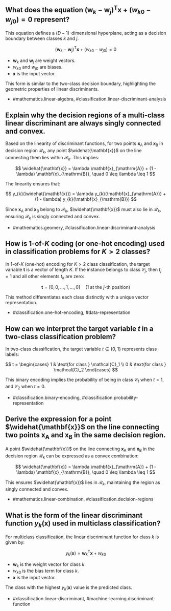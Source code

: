 ## What does the equation $(\mathbf{w}_{k}-\mathbf{w}_{j})^{\mathrm{T}} \mathbf{x} + (w_{k0} - w_{j0}) = 0$ represent?

This equation defines a $(D-1)$-dimensional hyperplane, acting as a decision boundary between classes $k$ and $j$.

$$
(\mathbf{w}_{k}-\mathbf{w}_{j})^{\mathrm{T}} \mathbf{x} + (w_{k0} - w_{j0}) = 0
$$

- $\mathbf{w}_{k}$ and $\mathbf{w}_{j}$ are weight vectors.
- $w_{k0}$ and $w_{j0}$ are biases.
- $\mathbf{x}$ is the input vector.

This form is similar to the two-class decision boundary, highlighting the geometric properties of linear discriminants.

- #mathematics.linear-algebra, #classification.linear-discriminant-analysis

## Explain why the decision regions of a multi-class linear discriminant are always singly connected and convex.

Based on the linearity of discriminant functions, for two points $\mathbf{x}_{\mathrm{A}}$ and $\mathbf{x}_{\mathrm{B}}$ in decision region $\mathcal{R}_{k}$, any point $\widehat{\mathbf{x}}$ on the line connecting them lies within $\mathcal{R}_{k}$. This implies:

$$
\widehat{\mathbf{x}} = \lambda \mathbf{x}_{\mathrm{A}} + (1 - \lambda) \mathbf{x}_{\mathrm{B}}, \quad 0 \leq \lambda \leq 1
$$

The linearity ensures that:

$$
y_{k}(\widehat{\mathbf{x}}) = \lambda y_{k}(\mathbf{x}_{\mathrm{A}}) + (1 - \lambda) y_{k}(\mathbf{x}_{\mathrm{B}})
$$

Since $\mathbf{x}_{\mathrm{A}}$ and $\mathbf{x}_{\mathrm{B}}$ belong to $\mathcal{R}_{k}$, $\widehat{\mathbf{x}}$ must also lie in $\mathcal{R}_{k}$, ensuring $\mathcal{R}_{k}$ is singly connected and convex.

- #mathematics.geomery, #classification.linear-discriminant-analysis

## How is 1-of-$K$ coding (or one-hot encoding) used in classification problems for $K > 2$ classes?

In 1-of-$K$ (one-hot) encoding for $K > 2$ class classification, the target variable $\mathbf{t}$ is a vector of length $K$. If the instance belongs to class $\mathcal{C}_{j}$, then $t_{j} = 1$ and all other elements $t_{k}$ are zero:

$$
\mathbf{t} = [0, 0, \ldots, 1, \ldots, 0] \quad \text{(1 at the $j$-th position)}
$$

This method differentiates each class distinctly with a unique vector representation.

- #classification.one-hot-encoding, #data-representation

## How can we interpret the target variable $t$ in a two-class classification problem?

In two-class classification, the target variable $t \in \{0,1\}$ represents class labels:

$$
t = 
\begin{cases} 
1 & \text{for class } \mathcal{C}_1 \\
0 & \text{for class } \mathcal{C}_2 
\end{cases}
$$

This binary encoding implies the probability of being in class $\mathcal{C}_1$ when $t=1$, and $\mathcal{C}_2$ when $t=0$.

- #classification.binary-encoding, #classification.probability-representation

## Derive the expression for a point $\widehat{\mathbf{x}}$ on the line connecting two points $\mathbf{x}_{\mathrm{A}}$ and $\mathbf{x}_{\mathrm{B}}$ in the same decision region.

A point $\widehat{\mathbf{x}}$ on the line connecting $\mathbf{x}_{\mathrm{A}}$ and $\mathbf{x}_{\mathrm{B}}$ in the decision region $\mathcal{R}_{k}$ can be expressed as a convex combination:

$$
\widehat{\mathbf{x}} = \lambda \mathbf{x}_{\mathrm{A}} + (1 - \lambda) \mathbf{x}_{\mathrm{B}}, \quad 0 \leq \lambda \leq 1
$$

This ensures $\widehat{\mathbf{x}}$ lies in $\mathcal{R}_{k}$, maintaining the region as singly connected and convex.

- #mathematics.linear-combination, #classification.decision-regions

## What is the form of the linear discriminant function $y_k(\mathbf{x})$ used in multiclass classification?

For multiclass classification, the linear discriminant function for class $k$ is given by:

$$
y_k(\mathbf{x}) = \mathbf{w}_k^{\mathrm{T}} \mathbf{x} + w_{k0}
$$

- $\mathbf{w}_k$ is the weight vector for class $k$.
- $w_{k0}$ is the bias term for class $k$.
- $\mathbf{x}$ is the input vector.

The class with the highest $y_k(\mathbf{x})$ value is the predicted class.

- #classification.linear-discriminant, #machine-learning.discriminant-function